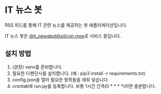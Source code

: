 # IT 뉴스 봇
RSS 피드를 통해 IT 관련 뉴스를 제공하는 봇 애플리케이션입니다.

IT 뉴스 봇은 [@it_newsbot@silicon.moe](https://social.silicon.moe/@it_newsbot)로 서비스 중입니다.

## 설치 방법
1. (권장) venv를 준비합니다.
2. 필요한 디펜던시를 설치합니다. (예 : pip3 install -r requirements.txt)
3. config.json을 열어 필요한 항목들을 채워 넣습니다.
4. crontab에 run.py를 등록합니다. 보통 1시간 간격(0 * * * *)이면 충분합니다.
